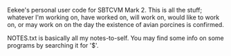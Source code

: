 Eekee's personal user code for SBTCVM Mark 2.
This is all the stuff; whatever I'm working on, have worked on, 
will work on, would like to work on, 
or may work on on the day the existence of avian porcines is confirmed.

NOTES.txt is basically all my notes-to-self.
You may find some info on some programs by searching it for '$'.
